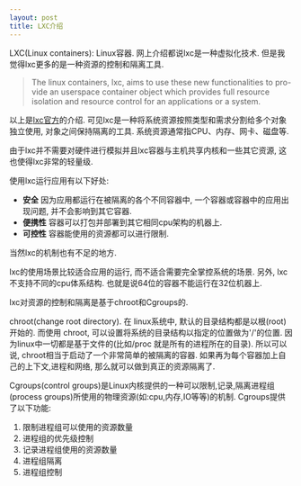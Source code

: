 ```yaml
---
layout: post
title: LXC介绍
---
```


LXC(Linux containers): Linux容器. 网上介绍都说lxc是一种虚拟化技术. 但是我觉得lxc更多的是一种资源的控制和隔离工具.

> The linux containers, lxc, aims to use these new functionalities to pro-
> vide an userspace container object which provides full resource isolation
> and resource control for an applications or a system.

以上是[lxc官方](https://github.com/lxc/lxc)的介绍. 可见lxc是一种将系统资源按照类型和需求分割给多个对象独立使用, 对象之间保持隔离的工具. 系统资源通常指CPU、内存、网卡、磁盘等.

由于lxc并不需要对硬件进行模拟并且lxc容器与主机共享内核和一些其它资源,  这也使得lxc非常的轻量级. 


使用lxc运行应用有以下好处:

* **安全** 因为应用都运行在被隔离的各个不同容器中, 一个容器或容器中的应用出现问题, 并不会影响到其它容器.
* **便携性** 容器可以打包并部署到其它相同cpu架构的机器上.
* **可控性** 容器能使用的资源都可以进行限制.

当然lxc的机制也有不足的地方.

lxc的使用场景比较适合应用的运行, 而不适合需要完全掌控系统的场景. 另外, lxc不支持不同的cpu体系结构. 也就是说64位的容器不能运行在32位机器上.

lxc对资源的控制和隔离是基于chroot和Cgroups的.

chroot(change root directory). 在 linux系统中, 默认的目录结构都是以根(root) 开始的. 而使用 chroot, 可以设置将系统的目录结构以指定的位置做为'/'的位置.  因为linux中一切都是基于文件的(比如/proc 就是所有的进程所在的目录). 所以可以说, chroot相当于启动了一个非常简单的被隔离的容器. 如果再为每个容器加上自己的上下文,进程和网络, 那么就可以做到真正的资源隔离了.

Cgroups(control groups)是Linux内核提供的一种可以限制,记录,隔离进程组(process groups)所使用的物理资源(如:cpu,内存,IO等等)的机制.
Cgroups提供了以下功能:

1. 限制进程组可以使用的资源数量
2. 进程组的优先级控制
3. 记录进程组使用的资源数量
4. 进程组隔离
5. 进程组控制
